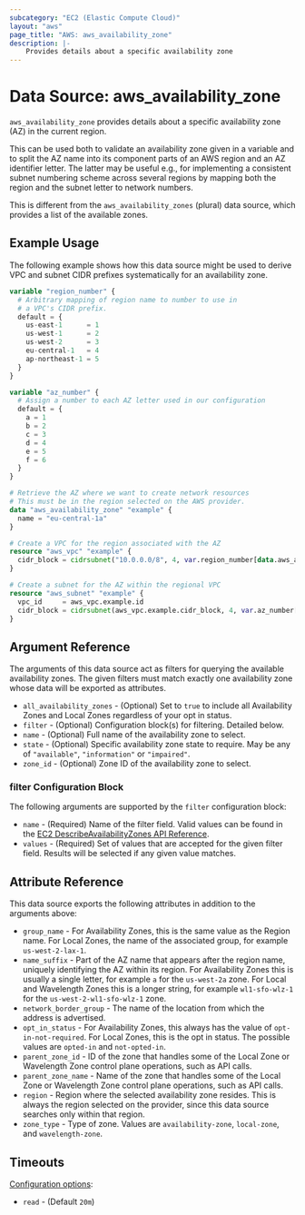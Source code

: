 ```yaml
---
subcategory: "EC2 (Elastic Compute Cloud)"
layout: "aws"
page_title: "AWS: aws_availability_zone"
description: |-
    Provides details about a specific availability zone
---
```


# Data Source: aws_availability_zone

`aws_availability_zone` provides details about a specific availability zone (AZ)
in the current region.

This can be used both to validate an availability zone given in a variable
and to split the AZ name into its component parts of an AWS region and an
AZ identifier letter. The latter may be useful e.g., for implementing a
consistent subnet numbering scheme across several regions by mapping both
the region and the subnet letter to network numbers.

This is different from the `aws_availability_zones` (plural) data source,
which provides a list of the available zones.

## Example Usage

The following example shows how this data source might be used to derive
VPC and subnet CIDR prefixes systematically for an availability zone.

```terraform
variable "region_number" {
  # Arbitrary mapping of region name to number to use in
  # a VPC's CIDR prefix.
  default = {
    us-east-1      = 1
    us-west-1      = 2
    us-west-2      = 3
    eu-central-1   = 4
    ap-northeast-1 = 5
  }
}

variable "az_number" {
  # Assign a number to each AZ letter used in our configuration
  default = {
    a = 1
    b = 2
    c = 3
    d = 4
    e = 5
    f = 6
  }
}

# Retrieve the AZ where we want to create network resources
# This must be in the region selected on the AWS provider.
data "aws_availability_zone" "example" {
  name = "eu-central-1a"
}

# Create a VPC for the region associated with the AZ
resource "aws_vpc" "example" {
  cidr_block = cidrsubnet("10.0.0.0/8", 4, var.region_number[data.aws_availability_zone.example.region])
}

# Create a subnet for the AZ within the regional VPC
resource "aws_subnet" "example" {
  vpc_id     = aws_vpc.example.id
  cidr_block = cidrsubnet(aws_vpc.example.cidr_block, 4, var.az_number[data.aws_availability_zone.example.name_suffix])
}
```

## Argument Reference

The arguments of this data source act as filters for querying the available
availability zones. The given filters must match exactly one availability
zone whose data will be exported as attributes.

* `all_availability_zones` - (Optional) Set to `true` to include all Availability Zones and Local Zones regardless of your opt in status.
* `filter` - (Optional) Configuration block(s) for filtering. Detailed below.
* `name` - (Optional) Full name of the availability zone to select.
* `state` - (Optional) Specific availability zone state to require. May be any of `"available"`, `"information"` or `"impaired"`.
* `zone_id` - (Optional) Zone ID of the availability zone to select.

### filter Configuration Block

The following arguments are supported by the `filter` configuration block:

* `name` - (Required) Name of the filter field. Valid values can be found in the [EC2 DescribeAvailabilityZones API Reference](https://docs.aws.amazon.com/AWSEC2/latest/APIReference/API_DescribeAvailabilityZones.html).
* `values` - (Required) Set of values that are accepted for the given filter field. Results will be selected if any given value matches.

## Attribute Reference

This data source exports the following attributes in addition to the arguments above:

* `group_name` - For Availability Zones, this is the same value as the Region name. For Local Zones, the name of the associated group, for example `us-west-2-lax-1`.
* `name_suffix` - Part of the AZ name that appears after the region name, uniquely identifying the AZ within its region.
For Availability Zones this is usually a single letter, for example `a` for the `us-west-2a` zone.
For Local and Wavelength Zones this is a longer string, for example `wl1-sfo-wlz-1` for the `us-west-2-wl1-sfo-wlz-1` zone.
* `network_border_group` - The name of the location from which the address is advertised.
* `opt_in_status` - For Availability Zones, this always has the value of `opt-in-not-required`. For Local Zones, this is the opt in status. The possible values are `opted-in` and `not-opted-in`.
* `parent_zone_id` - ID of the zone that handles some of the Local Zone or Wavelength Zone control plane operations, such as API calls.
* `parent_zone_name` - Name of the zone that handles some of the Local Zone or Wavelength Zone control plane operations, such as API calls.
* `region` - Region where the selected availability zone resides. This is always the region selected on the provider, since this data source searches only within that region.
* `zone_type` - Type of zone. Values are `availability-zone`, `local-zone`, and `wavelength-zone`.

## Timeouts

[Configuration options](https://developer.hashicorp.com/terraform/language/resources/syntax#operation-timeouts):

- `read` - (Default `20m`)
